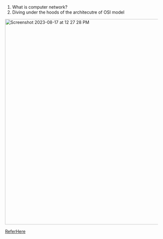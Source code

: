 1. What is computer network?
2. Diving under the hoods of the architecutre of OSI model
 <img width="674" alt="Screenshot 2023-08-17 at 12 27 28 PM" src="https://github.com/VenkataBhaskarr/FinalShot/assets/111889155/6e4ee421-f03b-4031-a575-af0427b21f53">


[ReferHere](https://github.com/vincenzobaz/Computer-Networks-Notes/blob/master/notes.md)
